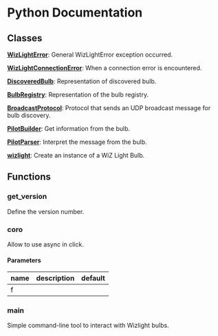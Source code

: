 # Python Documentation

## Classes

**[WizLightError](WizLightError.md)**: General WizLightError exception occurred. 

**[WizLightConnectionError](WizLightConnectionError.md)**: When a connection error is encountered. 

**[DiscoveredBulb](DiscoveredBulb.md)**: Representation of discovered bulb. 

**[BulbRegistry](BulbRegistry.md)**: Representation of the bulb registry. 

**[BroadcastProtocol](BroadcastProtocol.md)**: Protocol that sends an UDP broadcast message for bulb discovery. 

**[PilotBuilder](PilotBuilder.md)**: Get information from the bulb. 

**[PilotParser](PilotParser.md)**: Interpret the message from the bulb. 

**[wizlight](wizlight.md)**: Create an instance of a WiZ Light Bulb. 


## Functions

### get_version


Define the version number. 




### coro


Allow to use async in click. 
#### Parameters
name | description | default
--- | --- | ---
f |  | 





### main


Simple command-line tool to interact with Wizlight bulbs. 




